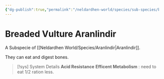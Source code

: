 ```yaml
---
{"dg-publish":true,"permalink":"/neldardhen-world/species/sub-species/breaded-vulture-aranlindir/"}
---
```


# Breaded Vulture Aranlindir
A Subspecie of [[Neldardhen World/Species/Aranlindir\|Aranlindir]].

They can eat and digest bones.

> [!sys] System Details
> **Acid Resistance** 
> **Efficent Metabolism** : need to eat 1/2 ration less.